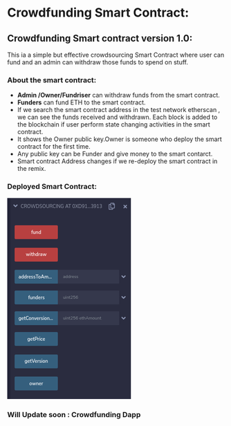 # Crowdfunding Smart Contract:

## Crowdfunding Smart contract version 1.0: 

This ia a simple but effective crowdsourcing Smart Contract where user can fund and an admin can withdraw those funds to spend on stuff.

### About the smart contract:

- **Admin /Owner/Fundriser** can withdraw funds from the smart contract.
- **Funders** can fund ETH to the smart contract.
- If we search the smart contract address in the test network etherscan , we can see the funds received and withdrawn. Each block is added to the blockchain if user perform state changing activities in the smart contract.
- It shows the Owner public key.Owner is someone who deploy the smart contract for the first time. 
- Any public key can be Funder and give money to the smart contarct.
- Smart contract Address changes if we re-deploy the smart contract in the remix.       

### Deployed Smart Contract:

![Deployed Crowdfunding](deployed-Crowdfunding-SmartContract.png)

### Will Update soon : Crowdfunding Dapp
